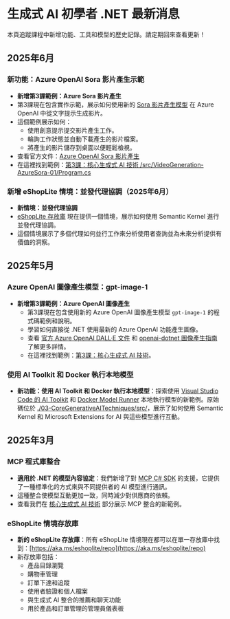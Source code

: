 # 生成式 AI 初學者 .NET 最新消息

本頁追蹤課程中新增功能、工具和模型的歷史記錄。請定期回來查看更新！

## 2025年6月

### 新功能：Azure OpenAI Sora 影片產生示範

- **新增第3課範例：Azure Sora 影片產生**
- 第3課現在包含實作示範，展示如何使用新的 [Sora 影片產生模型](https://learn.microsoft.com/azure/ai-services/openai/concepts/video-generation) 在 Azure OpenAI 中從文字提示生成影片。
- 這個範例展示如何：
  - 使用創意提示提交影片產生工作。
  - 輪詢工作狀態並自動下載產生的影片檔案。
  - 將產生的影片儲存到桌面以便輕鬆檢視。
- 查看官方文件：[Azure OpenAI Sora 影片產生](https://learn.microsoft.com/azure/ai-services/openai/concepts/video-generation)
- 在這裡找到範例：[第3課：核心生成式 AI 技術 /src/VideoGeneration-AzureSora-01/Program.cs](../../03-CoreGenerativeAITechniques/src/VideoGeneration-AzureSora-01/Program.cs)

### 新增 eShopLite 情境：並發代理協調（2025年6月）

- **新情境：並發代理協調**
- [eShopLite 存放庫](https://github.com/Azure-Samples/eShopLite/tree/main/scenarios/07-AgentsConcurrent) 現在提供一個情境，展示如何使用 Semantic Kernel 進行並發代理協調。
- 這個情境展示了多個代理如何並行工作來分析使用者查詢並為未來分析提供有價值的洞察。

## 2025年5月

### Azure OpenAI 圖像產生模型：gpt-image-1

- **新增第3課範例：Azure OpenAI 圖像產生**
  - 第3課現在包含使用新的 Azure OpenAI 圖像產生模型 `gpt-image-1` 的程式碼範例和說明。
  - 學習如何直接從 .NET 使用最新的 Azure OpenAI 功能產生圖像。
  - 查看 [官方 Azure OpenAI DALL·E 文件](https://learn.microsoft.com/azure/ai-services/openai/how-to/dall-e?tabs=gpt-image-1) 和 [openai-dotnet 圖像產生指南](https://github.com/openai/openai-dotnet?tab=readme-ov-file#how-to-generate-images) 了解更多詳情。
  - 在這裡找到範例：[第3課：核心生成式 AI 技術](../../03-CoreGenerativeAITechniques/)。

### 使用 AI Toolkit 和 Docker 執行本地模型

- **新功能：使用 AI Toolkit 和 Docker 執行本地模型**：探索使用 [Visual Studio Code 的 AI Toolkit](https://code.visualstudio.com/docs/intelligentapps/overview) 和 [Docker Model Runner](https://docs.docker.com/model-runner/) 本地執行模型的新範例。原始碼位於 [./03-CoreGenerativeAITechniques/src/](./03-CoreGenerativeAITechniques/src/)，展示了如何使用 Semantic Kernel 和 Microsoft Extensions for AI 與這些模型進行互動。

## 2025年3月

### MCP 程式庫整合

- **適用於 .NET 的模型內容協定**：我們新增了對 [MCP C# SDK](https://github.com/modelcontextprotocol/csharp-sdk) 的支援，它提供了一種標準化的方式來與不同提供者的 AI 模型進行通訊。
- 這種整合使模型互動更加一致，同時減少對供應商的依賴。
- 查看我們在 [核心生成式 AI 技術](../../03-CoreGenerativeAITechniques/) 部分展示 MCP 整合的新範例。

### eShopLite 情境存放庫

- **新的 eShopLite 存放庫**：所有 eShopLite 情境現在都可以在單一存放庫中找到：[https://aka.ms/eshoplite/repo](https://aka.ms/eshoplite/repo)
- 新存放庫包括：
  - 產品目錄瀏覽
  - 購物車管理
  - 訂單下達和追蹤
  - 使用者驗證和個人檔案
  - 與生成式 AI 整合的推薦和聊天功能
  - 用於產品和訂單管理的管理員儀表板